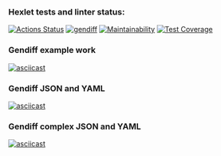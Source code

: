 ### Hexlet tests and linter status:
[![Actions Status](https://github.com/MatveiKhmyzov/python-project-50/workflows/hexlet-check/badge.svg)](https://github.com/MatveiKhmyzov/python-project-50/actions)
[![gendiff](https://github.com/MatveiKhmyzov/python-project-50/actions/workflows/gendiff.yml/badge.svg)](https://github.com/MatveiKhmyzov/python-project-50/actions/workflows/gendiff.yml)
[![Maintainability](https://api.codeclimate.com/v1/badges/4342d0903078ab87467f/maintainability)](https://codeclimate.com/github/MatveiKhmyzov/python-project-50/maintainability)
[![Test Coverage](https://api.codeclimate.com/v1/badges/4342d0903078ab87467f/test_coverage)](https://codeclimate.com/github/MatveiKhmyzov/python-project-50/test_coverage)
### Gendiff example work
[![asciicast](https://asciinema.org/a/G5To8to4IB5zAZMqXg8ZiUR9y.svg)](https://asciinema.org/a/G5To8to4IB5zAZMqXg8ZiUR9y)
### Gendiff JSON and YAML
[![asciicast](https://asciinema.org/a/GgHkN1TdFnLAdRMHLrmtDHvNm.svg)](https://asciinema.org/a/GgHkN1TdFnLAdRMHLrmtDHvNm)
### Gendiff complex JSON and YAML
[![asciicast](https://asciinema.org/a/1binutmnsJjPsHrpUFsKdVPYS.svg)](https://asciinema.org/a/1binutmnsJjPsHrpUFsKdVPYS)
